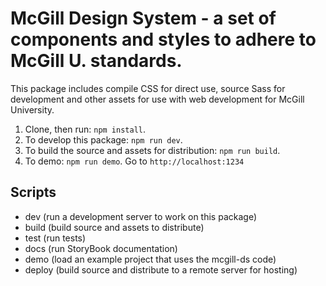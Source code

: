 # McGill Design System - a set of components and styles to adhere to McGill U. standards. 

This package includes compile CSS for direct use, source Sass for development and other assets for use with web development for McGill University.

 1. Clone, then run: `npm install`.
 1. To develop this package: `npm run dev`.
 1. To build the source and assets for distribution: `npm run build`.
 1. To demo: `npm run demo`. Go to `http://localhost:1234`


 ## Scripts
 * dev (run a development server to work on this package)
 * build (build source and assets to distribute)
 * test (run tests)
 * docs (run StoryBook documentation)
 * demo (load an example project that uses the mcgill-ds code)
 * deploy (build source and distribute to a remote server for hosting)